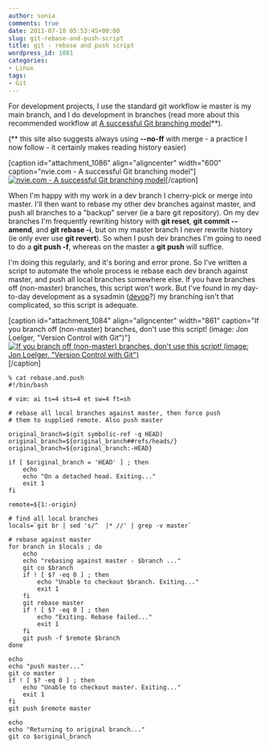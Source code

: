 ```yaml
---
author: sonia
comments: true
date: 2011-07-18 05:53:45+00:00
slug: git-rebase-and-push-script
title: git - rebase and push script
wordpress_id: 1081
categories:
- Linux
tags:
- Git
---
```


For development projects, I use the standard git workflow ie master is my main branch, and I do development in branches (read more about this recommended workflow at [A successful Git branching model](http://nvie.com/posts/a-successful-git-branching-model/)**).

(** this site also suggests always using **--no-ff** with merge - a practice I now follow - it certainly makes reading history easier)

[caption id="attachment_1086" align="aligncenter" width="600" caption="nvie.com - A successful Git branching model"][![nvie.com - A successful Git branching model](http://blog.snowfrog.net/wp-content/uploads/2011/07/branch-model.png)](http://blog.snowfrog.net/wp-content/uploads/2011/07/branch-model.png)[/caption]

When I'm happy with my work in a dev branch I cherry-pick or merge into master. I'll then want to rebase my other dev branches against master, and push all branches to a "backup" server (ie a bare git repository). On my dev branches I'm frequently rewriting history with **git reset**, **git commit --amend**, and **git rebase -i**, but on my master branch I never rewrite history (ie only ever use **git revert**). So when I push dev branches I'm going to need to do a **git push -f**, whereas on the master a **git push** will suffice.

I'm doing this regularly, and it's boring and error prone. So I've written a script to automate the whole process ie rebase each dev branch against master, and push all local branches somewhere else. If you have branches off (non-master) branches, this script won't work. But I've found in my day-to-day development as a sysadmin ([devop](http://devopsdownunder.org/)?) my branching isn't that complicated, so this script is adequate.

[caption id="attachment_1084" align="aligncenter" width="861" caption="If you branch off (non-master) branches, don't use this script! (image: Jon Loelger, "Version Control with Git")"][![If you branch off (non-master) branches, don't use this script! (image: Jon Loelger, "Version Control with Git")](http://blog.snowfrog.net/wp-content/uploads/2011/07/branching.png)](http://blog.snowfrog.net/wp-content/uploads/2011/07/branching.png)[/caption]

    
    % cat rebase.and.push
    #!/bin/bash
    
    # vim: ai ts=4 sts=4 et sw=4 ft=sh
    
    # rebase all local branches against master, then force push
    # them to supplied remote. Also push master
    
    original_branch=$(git symbolic-ref -q HEAD)
    original_branch=${original_branch##refs/heads/}
    original_branch=${original_branch:-HEAD}
    
    if [ $original_branch = 'HEAD' ] ; then
        echo
        echo "On a detached head. Exiting..."
        exit 1
    fi
    
    remote=${1:-origin}
    
    # find all local branches
    locals=`git br | sed 's/^  |* //' | grep -v master`
    
    # rebase against master
    for branch in $locals ; do
        echo
        echo "rebasing against master - $branch ..."
        git co $branch
        if ! [ $? -eq 0 ] ; then
            echo "Unable to checkout $branch. Exiting..."
            exit 1
        fi
        git rebase master
        if ! [ $? -eq 0 ] ; then
            echo "Exiting. Rebase failed..."
            exit 1
        fi
        git push -f $remote $branch
    done
    
    echo
    echo "push master..."
    git co master
    if ! [ $? -eq 0 ] ; then
        echo "Unable to checkout master. Exiting..."
        exit 1
    fi
    git push $remote master
    
    echo
    echo "Returning to original branch..."
    git co $original_branch
